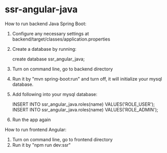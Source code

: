 # ssr-angular-java
How to run backend Java Spring Boot:
1. Configure any necessary settings at backend/target/classes/application.properties
2. Create a database by running:

	create database ssr_angular_java;
	
3. Turn on command line, go to backend directory
4. Run it by "mvn spring-boot:run" and turn off, it will initialize your mysql database.
5. Add following into your mysql database:

	INSERT INTO ssr_angular_java.roles(name) VALUES('ROLE_USER');
	INSERT INTO ssr_angular_java.roles(name) VALUES('ROLE_ADMIN');
	
6. Run the app again

How to run frontend Angular:
1. Turn on command line, go to frontend directory
2. Run it by "npm run dev:ssr"
